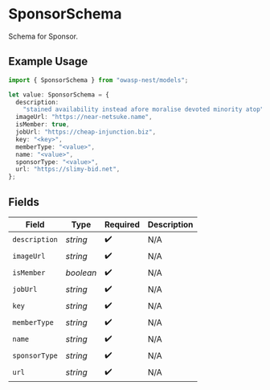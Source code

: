 # SponsorSchema

Schema for Sponsor.

## Example Usage

```typescript
import { SponsorSchema } from "owasp-nest/models";

let value: SponsorSchema = {
  description:
    "stained availability instead afore moralise devoted minority atop",
  imageUrl: "https://near-netsuke.name",
  isMember: true,
  jobUrl: "https://cheap-injunction.biz",
  key: "<key>",
  memberType: "<value>",
  name: "<value>",
  sponsorType: "<value>",
  url: "https://slimy-bid.net",
};
```

## Fields

| Field              | Type               | Required           | Description        |
| ------------------ | ------------------ | ------------------ | ------------------ |
| `description`      | *string*           | :heavy_check_mark: | N/A                |
| `imageUrl`         | *string*           | :heavy_check_mark: | N/A                |
| `isMember`         | *boolean*          | :heavy_check_mark: | N/A                |
| `jobUrl`           | *string*           | :heavy_check_mark: | N/A                |
| `key`              | *string*           | :heavy_check_mark: | N/A                |
| `memberType`       | *string*           | :heavy_check_mark: | N/A                |
| `name`             | *string*           | :heavy_check_mark: | N/A                |
| `sponsorType`      | *string*           | :heavy_check_mark: | N/A                |
| `url`              | *string*           | :heavy_check_mark: | N/A                |